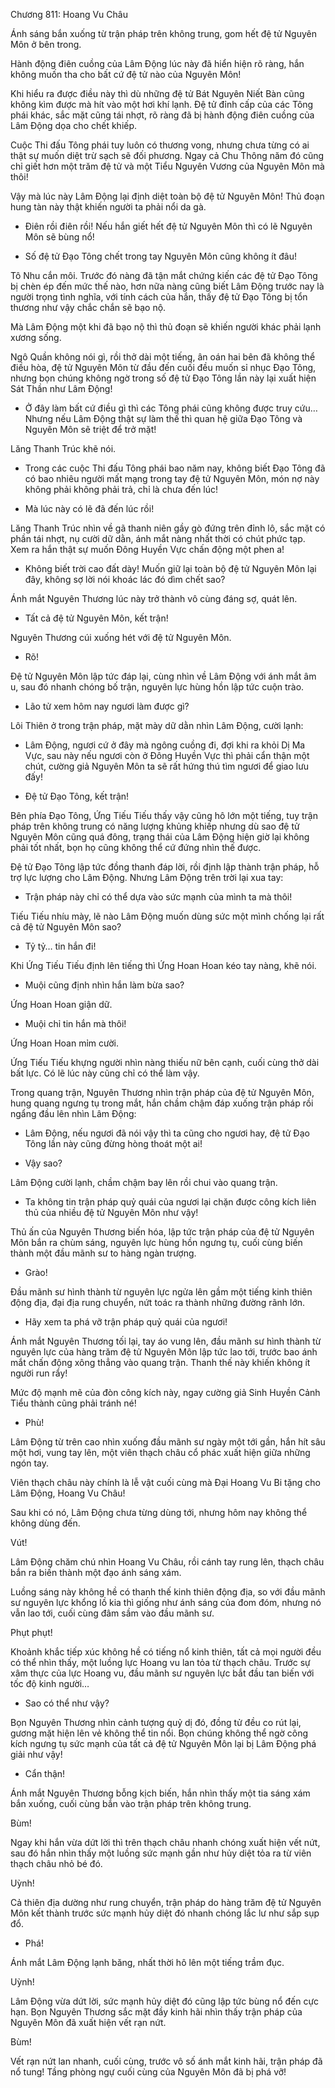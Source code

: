 




Chương 811: Hoang Vu Châu


Ánh sáng bắn xuống từ trận pháp trên không trung, gom hết đệ tử Nguyên Môn ở bên trong.

Hành động điên cuồng của Lâm Động lúc này đã hiển hiện rõ ràng, hắn không muốn tha cho bất cứ đệ tử nào của Nguyên Môn!

Khi hiểu ra được điều này thì dù những đệ tử Bát Nguyên Niết Bàn cũng không kìm được mà hít vào một hơi khí lạnh. Đệ tử đỉnh cấp của các Tông phái khác, sắc mặt cũng tái nhợt, rõ ràng đã bị hành động điên cuồng của Lâm Động dọa cho chết khiếp.

Cuộc Thi đấu Tông phái tuy luôn có thương vong, nhưng chưa từng có ai thật sự muốn diệt trừ sạch sẽ đối phương. Ngay cả Chu Thông năm đó cũng chỉ giết hơn một trăm đệ tử và một Tiểu Nguyên Vương của Nguyên Môn mà thôi!

Vậy mà lúc này Lâm Động lại định diệt toàn bộ đệ tử Nguyên Môn! Thủ đoạn hung tàn này thật khiến người ta phải nổi da gà.

- Điên rồi điên rồi! Nếu hắn giết hết đệ tử Nguyên Môn thì có lẽ Nguyên Môn sẽ bùng nổ!

- Số đệ tử Đạo Tông chết trong tay Nguyên Môn cũng không ít đâu!

Tô Nhu cắn môi. Trước đó nàng đã tận mắt chứng kiến các đệ tử Đạo Tông bị chèn ép đến mức thế nào, hơn nữa nàng cũng biết Lâm Động trước nay là người trọng tình nghĩa, với tính cách của hắn, thấy đệ tử Đạo Tông bị tổn thương như vậy chắc chắn sẽ bạo nộ.

Mà Lâm Động một khi đã bạo nộ thì thủ đoạn sẽ khiến người khác phải lạnh xương sống.

Ngô Quần không nói gì, rồi thở dài một tiếng, ân oán hai bên đã không thể điều hòa, đệ tử Nguyên Môn từ đầu đến cuối đều muốn sỉ nhục Đạo Tông, nhưng bọn chúng không ngờ trong số đệ tử Đạo Tông lần này lại xuất hiện Sát Thần như Lâm Động!

- Ở đây làm bất cứ điều gì thì các Tông phái cũng không được truy cứu… Nhưng nếu Lâm Động thật sự làm thế thì quan hệ giữa Đạo Tông và Nguyên Môn sẽ triệt để trở mặt!

Lăng Thanh Trúc khẽ nói.

- Trong các cuộc Thi đấu Tông phái bao năm nay, không biết Đạo Tông đã có bao nhiêu người mất mạng trong tay đệ tử Nguyên Môn, món nợ này không phải không phải trả, chỉ là chưa đến lúc!

- Mà lúc này có lẽ đã đến lúc rồi!

Lăng Thanh Trúc nhìn về gã thanh niên gầy gò đứng trên đỉnh lô, sắc mặt có phần tái nhợt, nụ cười dữ dằn, ánh mắt nàng nhất thời có chút phức tạp. Xem ra hắn thật sự muốn Đông Huyền Vực chấn động một phen a!

- Không biết trời cao đất dày! Muốn giữ lại toàn bộ đệ tử Nguyên Môn lại đây, không sợ lời nói khoác lác đó dìm chết sao?

Ánh mắt Nguyên Thương lúc này trở thành vô cùng đáng sợ, quát lên.

- Tất cả đệ tử Nguyên Môn, kết trận!

Nguyên Thương cúi xuống hét với đệ tử Nguyên Môn.

- Rõ!

Đệ tử Nguyên Môn lập tức đáp lại, cùng nhìn về Lâm Động với ánh mắt âm u, sau đó nhanh chóng bố trận, nguyên lực hùng hồn lập tức cuộn trào.

- Lão tử xem hôm nay ngươi làm được gì?

Lôi Thiên ở trong trận pháp, mặt mày dữ dằn nhìn Lâm Động, cười lạnh:

- Lâm Động, ngươi cứ ở đây mà ngông cuồng đi, đợi khi ra khỏi Dị Ma Vực, sau này nếu ngươi còn ở Đông Huyền Vực thì phải cẩn thận một chút, cường giả Nguyên Môn ta sẽ rất hứng thú tìm ngươi để giao lưu đấy!

- Đệ tử Đạo Tông, kết trận!

Bên phía Đạo Tông, Ứng Tiếu Tiếu thấy vậy cũng hô lớn một tiếng, tuy trận pháp trên không trung có năng lượng khủng khiếp nhưng dù sao đệ tử Nguyên Môn cũng quá đông, trạng thái của Lâm Động hiện giờ lại không phải tốt nhất, bọn họ cũng không thể cứ đứng nhìn thế được.

Đệ tử Đạo Tông lập tức đồng thanh đáp lời, rồi định lập thành trận pháp, hỗ trợ lực lượng cho Lâm Động. Nhưng Lâm Động trên trời lại xua tay:

- Trận pháp này chỉ có thể dựa vào sức mạnh của mình ta mà thôi!

Tiếu Tiếu nhíu mày, lẽ nào Lâm Động muốn dùng sức một mình chống lại rất cả đệ tử Nguyên Môn sao?

- Tỷ tỷ… tin hắn đi!

Khi Ứng Tiếu Tiếu định lên tiếng thì Ứng Hoan Hoan kéo tay nàng, khẽ nói.

- Muội cũng định nhìn hắn làm bừa sao?

Ứng Hoan Hoan giận dữ.

- Muội chỉ tin hắn mà thôi!

Ứng Hoan Hoan mỉm cười.

Ứng Tiếu Tiếu khựng người nhìn nàng thiếu nữ bên cạnh, cuối cùng thở dài bất lực. Có lẽ lúc này cũng chỉ có thể làm vậy.

Trong quang trận, Nguyên Thương nhìn trận pháp của đệ tử Nguyên Môn, hung quang ngưng tụ trong mắt, hắn chầm chậm đáp xuống trận pháp rồi ngẩng đầu lên nhìn Lâm Động:

- Lâm Động, nếu ngươi đã nói vậy thì ta cũng cho ngươi hay, đệ tử Đạo Tông lần này cũng đừng hòng thoát một ai!

- Vậy sao?

Lâm Động cười lạnh, chầm chậm bay lên rồi chui vào quang trận.

- Ta không tin trận pháp quỷ quái của ngươi lại chặn được công kích liên thủ của nhiều đệ tử Nguyên Môn như vậy!

Thủ ấn của Nguyên Thương biến hóa, lập tức trận pháp của đệ tử Nguyên Môn bắn ra chùm sáng, nguyên lực hùng hồn ngưng tụ, cuối cùng biến thành một đầu mãnh sư to hàng ngàn trượng.

- Grào!

Đầu mãnh sư hình thành từ nguyên lực ngửa lên gầm một tiếng kinh thiên động địa, đại địa rung chuyển, nứt toác ra thành những đường rãnh lớn.

- Hãy xem ta phá vỡ trận pháp quỷ quái của ngươi!

Ánh mắt Nguyên Thương tối lại, tay áo vung lên, đầu mãnh sư hình thành từ nguyên lực của hàng trăm đệ tử Nguyên Môn lập tức lao tới, trước bao ánh mắt chấn động xông thẳng vào quang trận. Thanh thế này khiến không ít người run rẩy!

Mức độ mạnh mẽ của đòn công kích này, ngay cường giả Sinh Huyền Cảnh Tiểu thành cũng phải tránh né!

- Phù!

Lâm Động từ trên cao nhìn xuống đầu mãnh sư ngày một tới gần, hắn hít sâu một hơi, vung tay lên, một viên thạch châu cổ phác xuất hiện giữa những ngón tay.

Viên thạch châu này chính là lễ vật cuối cùng mà Đại Hoang Vu Bi tặng cho Lâm Động, Hoang Vu Châu!

Sau khi có nó, Lâm Động chưa từng dùng tới, nhưng hôm nay không thể không dùng đến.

Vút!

Lâm Động chăm chú nhìn Hoang Vu Châu, rồi cánh tay rung lên, thạch châu bắn ra biến thành một đạo ánh sáng xám.

Luồng sáng này không hề có thanh thế kinh thiên động địa, so với đầu mãnh sư nguyên lực khổng lồ kia thì giống như ánh sáng của đom đóm, nhưng nó vẫn lao tới, cuối cùng đâm sầm vào đầu mãnh sư.

Phụt phụt!

Khoảnh khắc tiếp xúc không hề có tiếng nổ kinh thiên, tất cả mọi người đều có thể nhìn thấy, một luồng lực Hoang vu lan tỏa từ thạch châu. Trước sự xâm thực của lực Hoang vu, đầu mãnh sư nguyên lực bắt đầu tan biến với tốc độ kinh người…

- Sao có thể như vậy?

Bọn Nguyên Thương nhìn cảnh tượng quỷ dị đó, đồng tử đều co rút lại, gương mặt hiện lên vẻ không thể tin nổi. Bọn chúng không thể ngờ công kích ngưng tụ sức mạnh của tất cả đệ tử Nguyên Môn lại bị Lâm Động phá giải như vậy!

- Cẩn thận!

Ánh mắt Nguyên Thương bỗng kịch biến, hắn nhìn thấy một tia sáng xám bắn xuống, cuối cùng bắn vào trận pháp trên không trung.

Bùm!

Ngay khi hắn vừa dứt lời thì trên thạch châu nhanh chóng xuất hiện vết nứt, sau đó hắn nhìn thấy một luồng sức mạnh gần như hủy diệt tỏa ra từ viên thạch châu nhỏ bé đó.

Uỳnh!

Cả thiên địa dường như rung chuyển, trận pháp do hàng trăm đệ tử Nguyên Môn kết thành trước sức mạnh hủy diệt đó nhanh chóng lắc lư như sắp sụp đổ.

- Phá!

Ánh mắt Lâm Động lạnh băng, nhất thời hô lên một tiếng trầm đục.

Uỳnh!

Lâm Động vừa dứt lời, sức mạnh hủy diệt đó cũng lập tức bùng nổ đến cực hạn. Bọn Nguyên Thương sắc mặt đầy kinh hãi nhìn thấy trận pháp của Nguyên Môn đã xuất hiện vết rạn nứt.

Bùm!

Vết rạn nứt lan nhanh, cuối cùng, trước vô số ánh mắt kinh hãi, trận pháp đã nổ tung! Tầng phòng ngự cuối cùng của Nguyên Môn đã bị phá vỡ!




